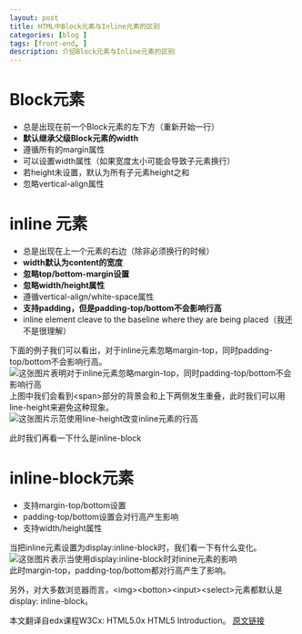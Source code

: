 ```yaml
---
layout: post
title: HTML中Block元素与Inline元素的区别
categories: [blog ]
tags: [front-end, ]
description: 介绍Block元素与Inline元素的区别
---
```


# Block元素

* 总是出现在前一个Block元素的左下方（重新开始一行）
* **默认继承父级Block元素的width**
* 遵循所有的margin属性
* 可以设置width属性（如果宽度太小可能会导致子元素换行）
* 若height未设置，默认为所有子元素height之和
* 忽略vertical-align属性

# inline 元素

* 总是出现在上一个元素的右边（除非必须换行的时候）
* **width默认为content的宽度**
* **忽略top/bottom-margin设置**
* **忽略width/height属性**
* 遵循vertical-align/white-space属性
* **支持padding，但是padding-top/bottom不会影响行高**
* inline element cleave to the baseline where they are being placed（我还不是很理解）

下面的例子我们可以看出，对于inline元素忽略margin-top，同时padding-top/bottom不会影响行高。  
![这张图片表明对于inline元素忽略margin-top，同时padding-top/bottom不会影响行高](https://github.com/tank0317/tank0317.github.io/blob/master/images/BlockVSInline/2.PNG?raw=true)
上图中我们会看到&lt;span&gt;部分的背景会和上下两侧发生重叠，此时我们可以用line-height来避免这种现象。  
![这张图片示范使用line-height改变inline元素的行高](https://github.com/tank0317/tank0317.github.io/blob/master/images/BlockVSInline/1.PNG?raw=true)  

此时我们再看一下什么是inline-block   
# inline-block元素

* 支持margin-top/bottom设置
* padding-top/bottom设置会对行高产生影响
* 支持width/height属性

当把inline元素设置为display:inline-block时，我们看一下有什么变化。
![这张图片表示当使用display:inline-block时对inine元素的影响](https://github.com/tank0317/tank0317.github.io/blob/master/images/BlockVSInline/3.PNG?raw=true)  
此时margin-top，padding-top/bottom都对行高产生了影响。   

另外，对大多数浏览器而言，&lt;img&gt;&lt;botton&gt;&lt;input&gt;&lt;select&gt;元素都默认是display: inline-block。

本文翻译自edx课程W3Cx: HTML5.0x HTML5 Introduction。
[原文链接](https://courses.edx.org/courses/course-v1:W3Cx+HTML5.0x+1T2016/courseware/306cfa0313a449a29b2dbcb0b2afcb86/1fe35eaba7534b5d86b69fa0e09494a3/)

